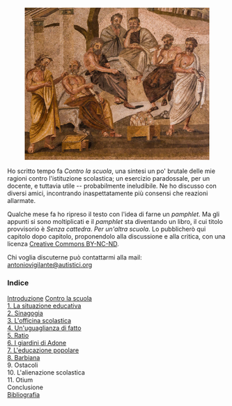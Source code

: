 <link rel="stylesheet" href="assets/style.css">

<figure>
  <img src="accademia.png">
</figure>

Ho scritto tempo fa _Contro la scuola_, una sintesi un po' brutale delle mie ragioni contro l'istituzione scolastica; un esercizio paradossale, per un docente, e tuttavia utile -- probabilmente ineludibile. Ne ho discusso con diversi amici, incontrando inaspettatamente più consensi che reazioni allarmate.

Qualche mese fa ho ripreso il testo con l'idea di farne un _pamphlet_. Ma gli appunti si sono moltiplicati e il _pamphlet_ sta diventando un libro, il cui titolo provvisorio è _Senza cattedra. Per un'altra scuola_. Lo pubblicherò qui capitolo dopo capitolo, proponendolo alla discussione e alla critica, con una licenza [Creative Commons BY-NC-ND](https://creativecommons.org/licenses/by-nc-nd/4.0/deed.it).

Chi voglia discuterne può contattarmi alla mail: antoniovigilante@autistici.org

### Indice

[Introduzione](introduzione.md)
[Contro la scuola](contro-la-scuola)  
[1. La situazione educativa](cap01.md)  
[2. Sinagogia](cap02.md)   
[3. L'officina scolastica](cap03.md)  
[4. Un'uguaglianza di fatto](cap04.md)  
[5. Ratio](cap05.md)  
[6. I giardini di Adone](cap06.md)  
[7. L'educazione popolare](cap07.md)  
[8. Barbiana](cap08.md)  
9\. Ostacoli  
10\. L'alienazione scolastica  
11\. Otium  
Conclusione  
[Bibliografia](bibliografia.md)  

